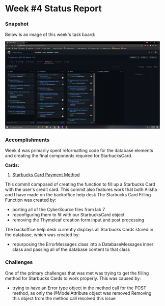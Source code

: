 # Week #4 Status Report

### Snapshot
Below is an image of this week's task board:

![image](images/week4cards.png)

### Accomplishments
Week 4 was primarily spent reformatting code for the database elements and creating the final components required for StarbucksCard.

**Cards:**

1) [Starbucks Card Payment Method](https://github.com/nguyensjsu/sp21-172-team-a/commit/8809114e72a65301e18992ab175b56ed986aaf55)

This commit composed of creating the function to fill up a Starbucks Card with the user's credit card. This commit also features work that both Alisha and I have made on the backoffice help desk 
The Starbucks Card Filling Function was created by:
- porting all of the CyberSource files from lab 7
- reconfiguring them to fit with our StarbucksCard object
- removing the Thymeleaf creation form input and post processing

The backoffice help desk currently displays all Starbucks Cards stored in the database, which was created by:
- repurposing the ErrorMessages class into a DatabaseMessages inner class and passing all of the database content to that class

### Challenges
One of the primary challenges that was met was trying to get the filling method for Starbucks Cards to work properly. This was caused by:
- trying to have an Error type object in the method call for the POST method, as only the @ModelAttribute object was removed
Removing this object from the method call resolved this issue

